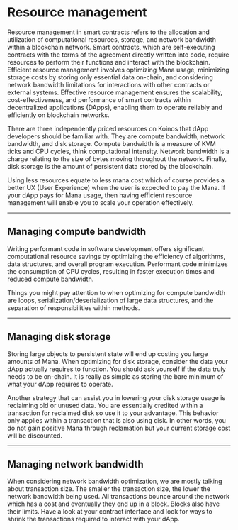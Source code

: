 # Resource management
Resource management in smart contracts refers to the allocation and utilization of computational resources, storage, and network bandwidth within a blockchain network. Smart contracts, which are self-executing contracts with the terms of the agreement directly written into code, require resources to perform their functions and interact with the blockchain. Efficient resource management involves optimizing Mana usage, minimizing storage costs by storing only essential data on-chain, and considering network bandwidth limitations for interactions with other contracts or external systems. Effective resource management ensures the scalability, cost-effectiveness, and performance of smart contracts within decentralized applications (DApps), enabling them to operate reliably and efficiently on blockchain networks.

There are three independently priced resources on Koinos that dApp developers should be familiar with. They are compute bandwidth, network bandwidth, and disk storage. Compute bandwidth is a measure of KVM ticks and CPU cycles, think computational intensity. Network bandwidth is a charge relating to the size of bytes moving throughout the network. Finally, disk storage is the amount of persistent data stored by the blockchain.

Using less resources equate to less mana cost which of course provides a better UX (User Experience) when the user is expected to pay the Mana. If your dApp pays for Mana usage, then having efficient resource management will enable you to scale your operation effectively.

---
## Managing compute bandwidth
Writing performant code in software development offers significant computational resource savings by optimizing the efficiency of algorithms, data structures, and overall program execution. Performant code minimizes the consumption of CPU cycles, resulting in faster execution times and reduced compute bandwidth.

Things you might pay attention to when optimizing for compute bandwidth are loops, serialization/deserialization of large data structures, and the separation of responsibilities within methods.

---
## Managing disk storage
Storing large objects to persistent state will end up costing you large amounts of Mana. When optimizing for disk storage, consider the data your dApp actually requires to function. You should ask yourself if the data truly needs to be on-chain. It is really as simple as storing the bare minimum of what your dApp requires to operate.

Another strategy that can assist you in lowering your disk storage usage is reclaiming old or unused data. You are essentially credited within a transaction for reclaimed disk so use it to your advantage. This behavior only applies within a transaction that is also using disk. In other words, you do not gain positive Mana through reclamation but your current storage cost will be discounted.

---
## Managing network bandwidth
When considering network bandwidth optimization, we are mostly talking about transaction size. The smaller the transaction size, the lower the network bandwidth being used. All transactions bounce around the network which has a cost and eventually they end up in a block. Blocks also have their limits. Have a look at your contract interface and look for ways to shrink the transactions required to interact with your dApp.